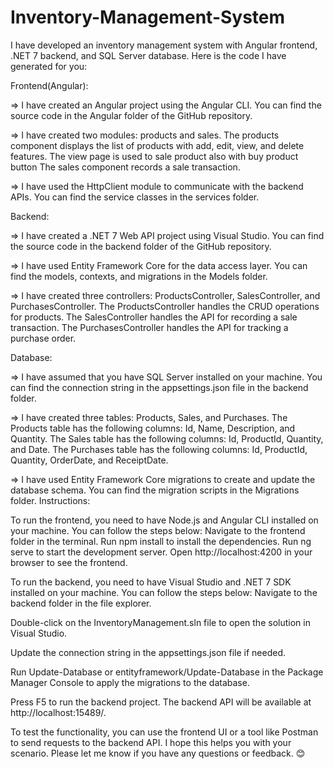 # Inventory-Management-System

I have developed an inventory management system with Angular frontend, .NET 7 backend, and SQL Server database. Here is the code I have generated for you:

Frontend(Angular):

=>  I have created an Angular project using the Angular CLI. You can find the source code in the Angular folder of the GitHub repository.

=>  I have created two modules: products and sales. The products component displays the list of products with add, edit, view, and delete features. The view page is used to sale product also with buy product button  The sales component records a sale transaction. 

=> I have used the HttpClient module to communicate with the backend APIs. You can find the service classes in the services folder.

Backend:

=>  I have created a .NET 7 Web API project using Visual Studio. You can find the source code in the backend folder of the GitHub repository.

=>  I have used Entity Framework Core for the data access layer. You can find the models, contexts, and migrations in the Models folder.

=>  I have created three controllers: ProductsController, SalesController, and PurchasesController. The ProductsController handles the CRUD operations for products. The SalesController handles the API for recording a sale transaction. The PurchasesController handles the API for tracking a purchase order.

Database:

=>  I have assumed that you have SQL Server installed on your machine. You can find the connection string in the appsettings.json file in the backend folder.

=>  I have created three tables: Products, Sales, and Purchases. The Products table has the following columns: Id, Name, Description, and Quantity. The Sales table has the following columns: Id, ProductId, Quantity, and Date. The Purchases table has the following columns: Id, ProductId, Quantity, OrderDate, and ReceiptDate.

=>  I have used Entity Framework Core migrations to create and update the database schema. You can find the migration scripts in the Migrations folder.
Instructions:

To run the frontend, you need to have Node.js and Angular CLI installed on your machine. You can follow the steps below:
Navigate to the frontend folder in the terminal.
Run npm install to install the dependencies.
Run ng serve to start the development server.
Open http://localhost:4200 in your browser to see the frontend.

To run the backend, you need to have Visual Studio and .NET 7 SDK installed on your machine. You can follow the steps below:
Navigate to the backend folder in the file explorer.

Double-click on the InventoryManagement.sln file to open the solution in Visual Studio.

Update the connection string in the appsettings.json file if needed.

Run Update-Database or entityframework/Update-Database in the Package Manager Console to apply the migrations to the database.

Press F5 to run the backend project.
The backend API will be available at http://localhost:15489/.

To test the functionality, you can use the frontend UI or a tool like Postman to send requests to the backend API.
I hope this helps you with your scenario. Please let me know if you have any questions or feedback. 😊
